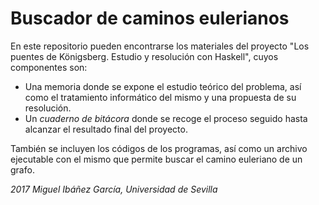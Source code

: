 # Buscador de caminos eulerianos

En este repositorio pueden encontrarse los materiales del proyecto "Los puentes de Königsberg. Estudio y resolución con Haskell", cuyos componentes son:

+ Una memoria donde se expone el estudio teórico del problema, así como el tratamiento informático del mismo y una propuesta de su resolución.
+ Un *cuaderno de bitácora* donde se recoge el proceso seguido hasta alcanzar el resultado final del proyecto.

También se incluyen los códigos de los programas, así como un archivo ejecutable con el mismo que permite buscar el camino euleriano de un grafo.

*2017 Miguel Ibáñez García, Universidad de Sevilla*
